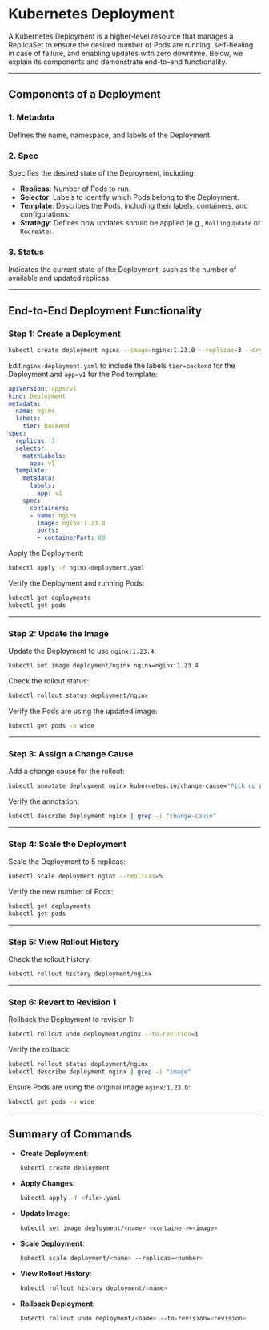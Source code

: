 # Kubernetes Deployment

A Kubernetes Deployment is a higher-level resource that manages a ReplicaSet to ensure the desired number of Pods are running, self-healing in case of failure, and enabling updates with zero downtime. Below, we explain its components and demonstrate end-to-end functionality.

---

## Components of a Deployment

### 1. **Metadata**
Defines the name, namespace, and labels of the Deployment.

### 2. **Spec**
Specifies the desired state of the Deployment, including:
- **Replicas**: Number of Pods to run.
- **Selector**: Labels to identify which Pods belong to the Deployment.
- **Template**: Describes the Pods, including their labels, containers, and configurations.
- **Strategy**: Defines how updates should be applied (e.g., `RollingUpdate` or `Recreate`).

### 3. **Status**
Indicates the current state of the Deployment, such as the number of available and updated replicas.

---

## End-to-End Deployment Functionality

### Step 1: Create a Deployment
```bash
kubectl create deployment nginx --image=nginx:1.23.0 --replicas=3 --dry-run=client -o yaml > nginx-deployment.yaml
```

Edit `nginx-deployment.yaml` to include the labels `tier=backend` for the Deployment and `app=v1` for the Pod template:

```yaml
apiVersion: apps/v1
kind: Deployment
metadata:
  name: nginx
  labels:
    tier: backend
spec:
  replicas: 3
  selector:
    matchLabels:
      app: v1
  template:
    metadata:
      labels:
        app: v1
    spec:
      containers:
      - name: nginx
        image: nginx:1.23.0
        ports:
        - containerPort: 80
```

Apply the Deployment:
```bash
kubectl apply -f nginx-deployment.yaml
```

Verify the Deployment and running Pods:
```bash
kubectl get deployments
kubectl get pods
```

---

### Step 2: Update the Image
Update the Deployment to use `nginx:1.23.4`:
```bash
kubectl set image deployment/nginx nginx=nginx:1.23.4
```

Check the rollout status:
```bash
kubectl rollout status deployment/nginx
```

Verify the Pods are using the updated image:
```bash
kubectl get pods -o wide
```

---

### Step 3: Assign a Change Cause
Add a change cause for the rollout:
```bash
kubectl annotate deployment nginx kubernetes.io/change-cause="Pick up patch version"
```

Verify the annotation:
```bash
kubectl describe deployment nginx | grep -i "change-cause"
```

---

### Step 4: Scale the Deployment
Scale the Deployment to 5 replicas:
```bash
kubectl scale deployment nginx --replicas=5
```

Verify the new number of Pods:
```bash
kubectl get deployments
kubectl get pods
```

---

### Step 5: View Rollout History
Check the rollout history:
```bash
kubectl rollout history deployment/nginx
```

---

### Step 6: Revert to Revision 1
Rollback the Deployment to revision 1:
```bash
kubectl rollout undo deployment/nginx --to-revision=1
```

Verify the rollback:
```bash
kubectl rollout status deployment/nginx
kubectl describe deployment nginx | grep -i "image"
```

Ensure Pods are using the original image `nginx:1.23.0`:
```bash
kubectl get pods -o wide
```

---

## Summary of Commands

- **Create Deployment**:
  ```bash
  kubectl create deployment
  ```
- **Apply Changes**:
  ```bash
  kubectl apply -f <file>.yaml
  ```
- **Update Image**:
  ```bash
  kubectl set image deployment/<name> <container>=<image>
  ```
- **Scale Deployment**:
  ```bash
  kubectl scale deployment/<name> --replicas=<number>
  ```
- **View Rollout History**:
  ```bash
  kubectl rollout history deployment/<name>
  ```
- **Rollback Deployment**:
  ```bash
  kubectl rollout undo deployment/<name> --to-revision=<revision>
  
